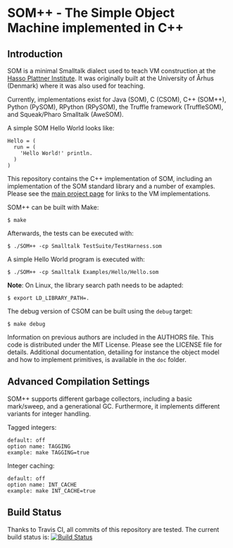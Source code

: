 SOM++ - The Simple Object Machine implemented in C++
====================================================

Introduction
------------

SOM is a minimal Smalltalk dialect used to teach VM construction at the [Hasso
Plattner Institute][SOM]. It was originally built at the University of Århus
(Denmark) where it was also used for teaching.

Currently, implementations exist for Java (SOM), C (CSOM), C++ (SOM++), Python
(PySOM), RPython (RPySOM), the Truffle framework (TruffleSOM), and
Squeak/Pharo Smalltalk (AweSOM).

A simple SOM Hello World looks like:

```Smalltalk
Hello = (
  run = (
    'Hello World!' println.
  )
)
```

This repository contains the C++ implementation of SOM, including an
implementation of the SOM standard library and a number of examples. Please see
the [main project page][SOMst] for links to the VM implementations.


SOM++ can be built with Make:

    $ make

Afterwards, the tests can be executed with:

    $ ./SOM++ -cp Smalltalk TestSuite/TestHarness.som
   
A simple Hello World program is executed with:

    $ ./SOM++ -cp Smalltalk Examples/Hello/Hello.som

**Note**: On Linux, the library search path needs to be adapted:

    $ export LD_LIBRARY_PATH=.

The debug version of CSOM can be built using the `debug` target:

    $ make debug

Information on previous authors are included in the AUTHORS file. This code is
distributed under the MIT License. Please see the LICENSE file for details.
Additional documentation, detailing for instance the object model and how to
implement primitives, is available in the `doc` folder.

Advanced Compilation Settings
-----------------------------

SOM++ supports different garbage collectors, including a basic mark/sweep, and
a generational GC. Furthermore, it implements different variants for integer
handling.


Tagged integers:

    default: off
    option name: TAGGING
    example: make TAGGING=true

Integer caching:

    default: off
    option name: INT_CACHE
    example: make INT_CACHE=true

Build Status
------------

Thanks to Travis CI, all commits of this repository are tested.
The current build status is: [![Build Status](https://travis-ci.org/SOM-st/SOMpp.png?branch=master)](https://travis-ci.org/SOM-st/SOMpp/)

 [SOM]: http://www.hpi.uni-potsdam.de/hirschfeld/projects/som/
 [SOMst]: https://travis-ci.org/SOM-st/

